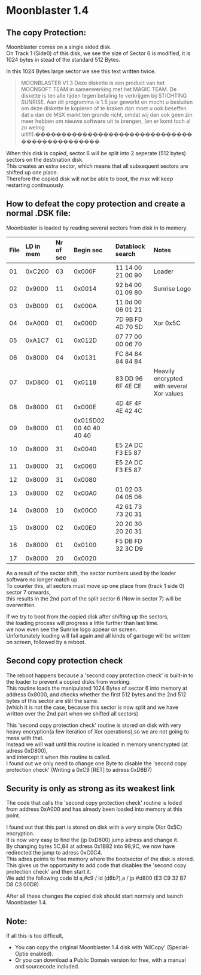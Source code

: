 # Moonblaster 1.4

## The copy Protection:

Moonblaster comes on a single sided disk.  
On Track 1 (Side0) of this disk, we see the size of Sector 6 is modified, it is 1024 bytes in stead of the standard 512 Bytes.  

In this 1024 Bytes large sector we see this text written twice.  

> MOONBLASTER V1.3   Deze diskette is een product van het MOONSOFT TEAM in samenwerking met het MAGIC TEAM. De diskette is ten alle tijden tegen betaling te verkrijgen bij STICHTING SUNRISE. Aan dit programma is 1.5 jaar gewerkt en mocht u besluiten om deze diskette te kopieren of te kraken dan moet u ook beseffen dat u dan de MSX markt ten gronde richt, omdat wij dan ook geen zin meer hebben om nieuwe software uit te brengen, (en er komt toch al zo weinig uit!!!).���������������������������������������������  

When this disk is copied, sector 6 will be split into 2 seperate (512 bytes) sectors on the destination disk.  
This creates an extra sector, which means that all subsequent sectors are shifted up one place.  
Therefore the copied disk will not be able to boot, the msx will keep restarting continuously.


## How to defeat the copy protection and create a normal .DSK file:

Moonblaster is loaded by reading several sectors from disk in to memory.

|File|LD in mem|Nr of sec|Begin sec|Datablock search|Notes|
| :------------ | :------------ | :------------ | :------------ | :------------ | :------------ |
|01|0xC200|03|0x000F|11 14 00 21 00 90|Loader
|02|	0x9000|11|0x0014|92 b4 00 01 09 80|Sunrise Logo|
|03|0xB000|01|0x000A|11 0d 00 06 01 21||
|04|0xA000|01|0x000D|7D 9B FD 4D 70 5D|Xor 0x5C|
|05|0xA1C7|01|0x012D|07 77 00 00 06 70||
|06|0x8000|04|0x0131|FC 84 84 84 84 84||
|07|0xD800|01|0x0118|83 DD 96 6F 4E CE|Heavily encrypted with several Xor values|
|08|0x8000|01|0x000E|4D 4F 4F 4E 42 4C||
|09|0x8000|01|0x015D02 00 40 40 40 40||
|10|0x8000|31|0x0040|E5 2A DC F3 E5 87||
|11|0x8000|31|0x0060|E5 2A DC F3 E5 87||
|12|0x8000|31|0x0080|||
|13|0x8000|02|0x00A0|01 02 03 04 05 06||
|14|0x8000|10|0x00C0|42 61 73 73 20 31||
|15|0x8000|02|0x00E0|20 20 30 20 20 31||
|16|0x8000|01|0x0100|F5 DB FD 32 3C D9||
|17|0x8000|20|0x0020|||


As a result of the sector shift, the sector numbers used by the loader software no longer match up.  
To counter this, all sectors must move up one place from (track 1 side 0) sector 7 onwards,  
this results in the 2nd part of the split sector 6 (Now in sector 7) will be overwritten.  


If we try to boot from the copied disk after shifting up the sectors,  
the loading process will progress a little further than last time.  
we now even see the Sunrise logo appear on screen.  
Unfortunately loading will fail again and all kinds of garbage will be written on screen, followed by a reboot.  


## Second copy protection check
The reboot happens because a 'second copy protection check' is built-in to the loader to prevent a copied disks from working.  
This routine loads the manipulated 1024 Bytes of sector 6 into memory at address 0x8000, and checks whether the first 512 bytes and the 2nd 512 bytes of this sector are still the same.  
(which it is not the case, because this sector is now split and we have written over the 2nd part when we shifted all sectors)  


This 'second copy protection check' routine is stored on disk with very heavy encryption(a few iteration of Xor operations),so we are not going to mess with that.  
Instead we will wait until this routine is loaded in memory unencrypted (at adress 0xD800),  
and intercept it when this routine is called.  
I found out we only need to change one Byte to disable the 'second copy protection check' (Writing a 0xC9 [RET] to adress 0xD8B7)  


## Security is only as strong as its weakest link

The code that calls the 'second copy protection check' routine is loded from address 0xA000 and has already been loaded into memory at this point.  

I found out that this part is stored on disk with a very simple (Xor 0x5C) encryption.  
It is now very easy to find the (jp 0xD800) jump adress and change it.  
By changing bytes 5C,84 at adress 0x1B82 into 98,9C, we now have redirected the jump to adress 0xC0C4.  
This adres points to free memory where the bootsector of the disk is stored.  
This gives us the opportunity to add code that disables the 'second copy protection check' and then start it.  
We add the following code ld a,#c9 / ld (d8b7),a / jp #d800 (E3 C9 32 B7 D8 C3 00D8)  


After all these changes the copied disk should start normaly and launch Moonblaster 1.4.  


## Note:
If all this is too difficult, 
- You can copy the original Moonblaster 1.4 disk with 'AllCopy' (Special-Optie enabled).  
- Or you can download a Public Domain version for free, with a manual and sourcecode included.  